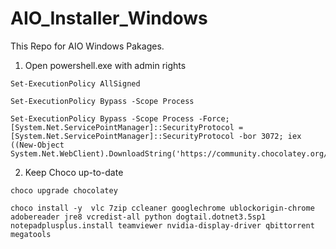 # AIO_Installer_Windows
This Repo for AIO Windows Pakages.

1. Open powershell.exe with admin rights

```
Set-ExecutionPolicy AllSigned
```
```
Set-ExecutionPolicy Bypass -Scope Process
```
```
Set-ExecutionPolicy Bypass -Scope Process -Force; [System.Net.ServicePointManager]::SecurityProtocol = [System.Net.ServicePointManager]::SecurityProtocol -bor 3072; iex ((New-Object System.Net.WebClient).DownloadString('https://community.chocolatey.org/install.ps1'))
```
2. Keep Choco up-to-date
```
choco upgrade chocolatey
````


```
choco install -y  vlc 7zip ccleaner googlechrome ublockorigin-chrome adobereader jre8 vcredist-all python dogtail.dotnet3.5sp1 notepadplusplus.install teamviewer nvidia-display-driver qbittorrent megatools
```
